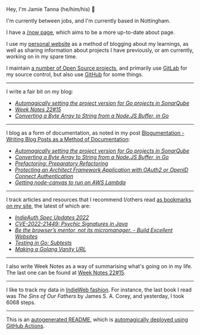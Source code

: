Hey, I'm Jamie Tanna (he/him/his) 👋

I'm currently between jobs, and I'm currently based in Nottingham.

I have a [/now page](https://www.jvt.me/now/?utm_campaign=github-jamietanna), which aims to be a more up-to-date about page.

I use my [personal website](https://www.jvt.me/?utm_campaign=github-jamietanna) as a method of blogging about my learnings, as well as sharing information about projects I have previously, or am currently, working on in my spare time.

I maintain [a number of Open Source projects](https://www.jvt.me/open-source/?utm_campaign=github-jamietanna), and primarily use [GitLab](https://gitlab.com/jamietanna) for my source control, but also use [GitHub](https://github.com/jamietanna) for some things.

---

I write a fair bit on my blog:


- [_Automagically setting the project version for Go projects in SonarQube_](https://www.jvt.me/posts/2022/04/20/sonar-go-version/?utm_campaign=github-jamietanna)
- [_Week Notes 22#15_](https://www.jvt.me/week-notes/2022/15/?utm_campaign=github-jamietanna)
- [_Converting a Byte Array to String from a Node.JS Buffer, in Go_](https://www.jvt.me/posts/2022/04/12/buffer-array-to-string-go/?utm_campaign=github-jamietanna)

---

I blog as a form of documentation, as noted in my post [Blogumentation - Writing Blog Posts as a Method of Documentation](https://www.jvt.me/posts/2017/06/25/blogumentation/?utm_campaign=github-jamietanna):


- [_Automagically setting the project version for Go projects in SonarQube_](https://www.jvt.me/posts/2022/04/20/sonar-go-version/?utm_campaign=github-jamietanna)
- [_Converting a Byte Array to String from a Node.JS Buffer, in Go_](https://www.jvt.me/posts/2022/04/12/buffer-array-to-string-go/?utm_campaign=github-jamietanna)
- [_Prefactoring: Preparatory Refactoring_](https://www.jvt.me/posts/2022/04/12/prefactor/?utm_campaign=github-jamietanna)
- [_Protecting an Architect Framework Application with OAuth2 or OpenID Connect Authentication_](https://www.jvt.me/posts/2022/04/11/architect-oidc-login/?utm_campaign=github-jamietanna)
- [_Getting node-canvas to run on AWS Lambda_](https://www.jvt.me/posts/2022/04/08/node-canvas-lambda/?utm_campaign=github-jamietanna)

---

I track articles and resources that I recommend I/others read [as bookmarks on my site](https://www.jvt.me/kind/bookmarks/?utm_campaign=github-jamietanna), the latest of which are:


- [_IndieAuth Spec Updates 2022_](https://david.shanske.com/2022/04/21/indieauth-spec-updates-2022/?utm_campaign=github-jamietanna)
- [_CVE-2022-21449: Psychic Signatures in Java_](https://neilmadden.blog/2022/04/19/psychic-signatures-in-java/?utm_campaign=github-jamietanna)
- [_Be the browser’s mentor, not its micromanager. - Build Excellent Websites_](https://buildexcellentwebsit.es/?utm_campaign=github-jamietanna)
- [_Testing in Go: Subtests_](https://ieftimov.com/posts/testing-in-go-subtests/?utm_campaign=github-jamietanna)
- [_Making a Golang Vanity URL_](https://medium.com/@JonNRb/making-a-golang-vanity-url-f56d8eec5f6c?utm_campaign=github-jamietanna)

---

I also write Week Notes as a way of summarising what's going on in my life. The last one can be found at [Week Notes 22#15](https://www.jvt.me/week-notes/2022/15/?utm_campaign=github-jamietanna).

---

I like to track my data in [IndieWeb fashion](https://indieweb.org/why). For instance, the last book I read was _The Sins of Our Fathers_ by James S. A. Corey, and yesterday, I took 6068 steps.

---
This is an [autogenerated README](https://www.jvt.me/posts/2022/01/12/autogenerated-profile-readme/?utm_campaign=github-jamietanna), which is [automagically deployed using GitHub Actions](https://github.com/jamietanna/jamietanna/blob/main/.github/workflows/rebuild.yml).
